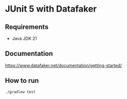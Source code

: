 # JUnit 5 with Datafaker

## Requirements

- Java JDK 21

## Documentation

https://www.datafaker.net/documentation/getting-started/

## How to run

```bash
./gradlew test
```